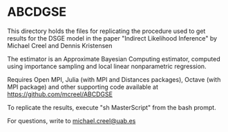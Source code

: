 # ABCDGSE
This directory holds the files for replicating the procedure used
to get results for the DSGE model in the paper "Indirect Likelihood
Inference" by Michael Creel and Dennis Kristensen

The estimator is an Approximate Bayesian Computing estimator,
computed using importance sampling and local linear nonparametric
regression. 

Requires Open MPI, Julia (with MPI and Distances packages), Octave (with MPI
package) and other supporting code available at https://github.com/mcreel/ABCDGSE

To replicate the results, execute "sh MasterScript" from the bash prompt.

For questions, write to michael.creel@uab.es
